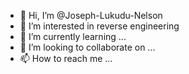 - 👋 Hi, I’m @Joseph-Lukudu-Nelson
- 👀 I’m interested in reverse engineering
- 🌱 I’m currently learning ...
- 💞️ I’m looking to collaborate on ...
- 📫 How to reach me ...

<!---
Joseph-Lukudu-Nelson/Joseph-Lukudu-Nelson is a ✨ special ✨ repository because its `README.md` (this file) appears on your GitHub profile.
You can click the Preview link to take a look at your changes.
--->
